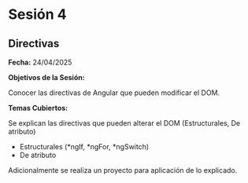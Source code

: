 # Sesión 4 #

## Directivas ##

**Fecha:** 24/04/2025

**Objetivos de la Sesión:**

Conocer las directivas de Angular que pueden modificar el DOM.

**Temas Cubiertos:**

Se explican las directivas que pueden alterar el DOM (Estructurales, De atributo)

 - Estructurales (*ngIf, *ngFor, *ngSwitch)
 - De atributo 

Adicionalmente se realiza un proyecto para aplicación de lo explicado.
